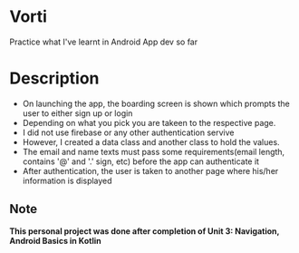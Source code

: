 # Vorti
Practice what I've learnt in Android App dev so far

# Description
- On launching the app, the boarding screen is shown which prompts the user to either sign up or login
- Depending on what you pick you are takeen to the respective page.
- I did not use firebase or any other authentication servive 
- However, I created a data class and another class to hold the values.
- The email and name texts must pass some requirements(email length, contains '@' and '.' sign, etc) before the app can authenticate it
- After authentication, the user is taken to another page where his/her information is displayed

## Note
**This personal project was done after completion of Unit 3: Navigation, Android Basics in Kotlin**
